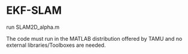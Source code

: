# EKF-SLAM


run SLAM2D_alpha.m

The code must run in the MATLAB distribution offered by TAMU and no external libraries/Toolboxes are needed.

